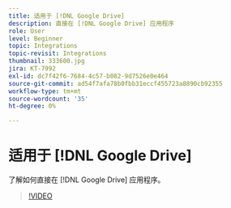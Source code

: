 ```yaml
---
title: 适用于 [!DNL Google Drive]
description: 直接在 [!DNL Google Drive] 应用程序
role: User
level: Beginner
topic: Integrations
topic-revisit: Integrations
thumbnail: 333600.jpg
jira: KT-7992
exl-id: dc7f42f6-7684-4c57-b082-9d7526e0e464
source-git-commit: ad54f7afa78b0fbb31eccf455723a8890cb92355
workflow-type: tm+mt
source-wordcount: '35'
ht-degree: 0%

---
```


# 适用于 [!DNL Google Drive]

了解如何直接在 [!DNL Google Drive] 应用程序。

>[!VIDEO](https://video.tv.adobe.com/v/333600?quality=12&learn=on&hidetitle=true)
